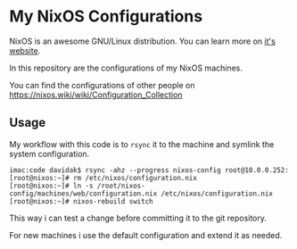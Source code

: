 My NixOS Configurations
=======================

NixOS is an awesome GNU/Linux distribution. You can learn more on [it's website](https://nixos.org/nixos/about.html).

In this repository are the configurations of my NixOS machines.

You can find the configurations of other people on https://nixos.wiki/wiki/Configuration_Collection

## Usage

My workflow with this code is to `rsync` it to the machine and symlink the system configuration.

	imac:code davidak$ rsync -ahz --progress nixos-config root@10.0.0.252:
	[root@nixos:~]# rm /etc/nixos/configuration.nix
	[root@nixos:~]# ln -s /root/nixos-config/machines/web/configuration.nix /etc/nixos/configuration.nix
	[root@nixos:~]# nixos-rebuild switch

This way i can test a change before committing it to the git repository.

For new machines i use the default configuration and extend it as needed.
